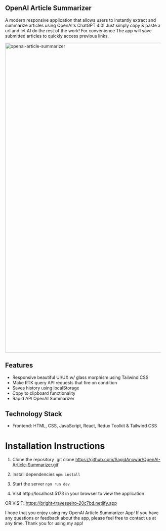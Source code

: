 ## OpenAI Article Summarizer

A modern responsive application that allows users to instantly extract and summarize articles using OpenAI's ChatGPT 4.0!
Just simply copy & paste a url and let AI do the rest of the work!
For convenience The app will save submitted articles to quickly access previous links.

<img width="1000" alt="openai-article-summarizer" src="https://github.com/SagidAnowar/OpenAI-Article-Summarizer/assets/121697604/d176f8bf-d938-417c-9126-722759015dc6">

## Features 
- Responsive beautiful UI/UX w/ glass morphism using Tailwind CSS
- Make RTK query API requests that fire on condition
- Saves history using localStorage 
- Copy to clipboard functionality
- Rapid API OpenAI Summarizer  

 ## Technology Stack 

 - Frontend: HTML, CSS, JavaScript, React, Redux Toolkit & Tailwind CSS


# Installation Instructions

 1. Clone the repository `git clone https://github.com/SagidAnowar/OpenAI-Article-Summarizer.git'  

 2. Install dependencies `npm install`  

 3. Start the server `npm run dev`  

 4. Visit http://localhost:5173 in your browser to view the application

OR VISIT: https://bright-travesseiro-20c7bd.netlify.app 

I hope that you enjoy using my OpenAI Article Summarizer App! If you have any questions or feedback about the app, please feel free to contact us at any time. Thank you for using my app!
